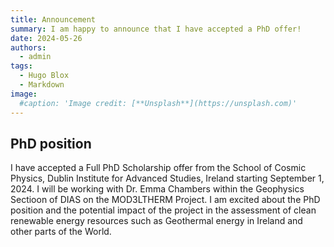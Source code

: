 ```yaml
---
title: Announcement
summary: I am happy to announce that I have accepted a PhD offer!
date: 2024-05-26
authors:
  - admin
tags:
  - Hugo Blox
  - Markdown
image:
  #caption: 'Image credit: [**Unsplash**](https://unsplash.com)'
---
```

## PhD position
I have accepted a Full PhD Scholarship offer from the School of Cosmic Physics, Dublin Institute for Advanced Studies, Ireland starting September 1, 2024.
I will be working with Dr. Emma Chambers within the Geophysics Sectioon of DIAS on the MOD3LTHERM Project. I am excited about the PhD position and the potential impact of the project in the assessment of clean renewable energy resources such as Geothermal energy in Ireland and other parts of the World.



